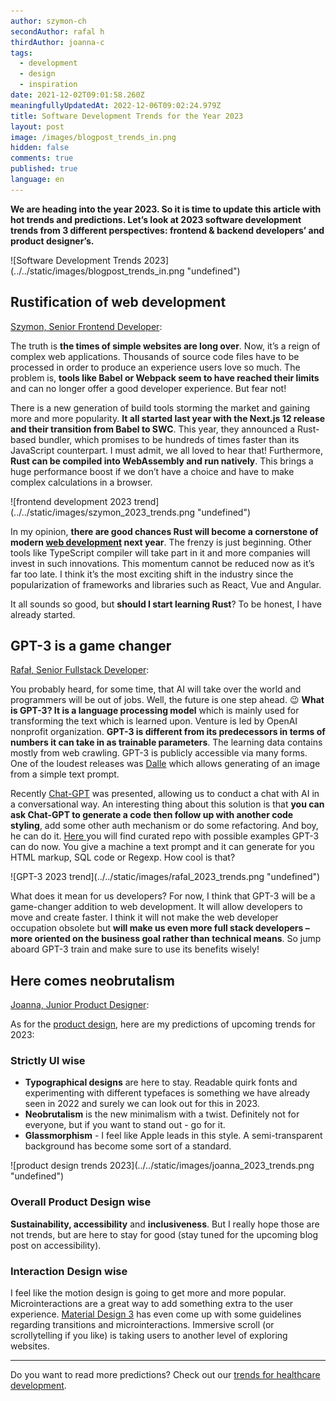 ```yaml
---
author: szymon-ch
secondAuthor: rafal h
thirdAuthor: joanna-c
tags:
  - development
  - design
  - inspiration
date: 2021-12-02T09:01:58.260Z
meaningfullyUpdatedAt: 2022-12-06T09:02:24.979Z
title: Software Development Trends for the Year 2023
layout: post
image: /images/blogpost_trends_in.png
hidden: false
comments: true
published: true
language: en
---
```

**We are heading into the year 2023. So it is time to update this article with hot trends and predictions. Let’s look at 2023 software development trends from 3 different perspectives: frontend & backend developers’ and product designer’s.**

<div className="image">![Software Development Trends 2023](../../static/images/blogpost_trends_in.png "undefined")</div>

## Rustification of web development

[Szymon, Senior Frontend Developer](/about-us/szymon-ch/):

The truth is **the times of simple websites are long over**. Now, it’s a reign of complex web applications. Thousands of source code files have to be processed in order to produce an experience users love so much. The problem is, **tools like Babel or Webpack seem to have reached their limits** and can no longer offer a good developer experience. But fear not! 

There is a new generation of build tools storming the market and gaining more and more popularity. **It all started last year with the Next.js 12 release and their transition from Babel to SWC**. This year, they announced a Rust-based bundler, which promises to be hundreds of times faster than its JavaScript counterpart. I must admit, we all loved to hear that! Furthermore, **Rust can be compiled into WebAssembly and run natively**. This brings a huge performance boost if we don’t have a choice and have to make complex calculations in a browser.

<div className="image">![frontend development 2023 trend](../../static/images/szymon_2023_trends.png "undefined")</div>

In my opinion, **there are good chances Rust will become a cornerstone of modern [web development](/our-areas/web-development) next year**. The frenzy is just beginning. Other tools like TypeScript compiler will take part in it and more companies will invest in such innovations. This momentum cannot be reduced now as it’s far too late. I think it’s the most exciting shift in the industry since the popularization of frameworks and libraries such as React, Vue and Angular.

It all sounds so good, but **should I start learning Rust**? To be honest, I have already started.

## GPT-3 is a game changer

[Rafał, Senior Fullstack Developer](/about-us/rafal-h/):

You probably heard, for some time, that AI will take over the world and programmers will be out of jobs. Well, the future is one step ahead. 😉 **What is GPT-3? It is a language processing model** which is mainly used for transforming the text which is learned upon. Venture is led by OpenAI nonprofit organization. **GPT-3 is different from its predecessors in terms of numbers it can take in as trainable parameters**. The learning data contains mostly from web crawling. GPT-3 is publicly accessible via many forms. One of the loudest releases was [Dalle](https://openai.com/dall-e-2/) which allows generating of an image from a simple text prompt. 

Recently [Chat-GPT](https://openai.com/blog/chatgpt/) was presented, allowing us to conduct a chat with AI in a conversational way. An interesting thing about this solution is that **you can ask Chat-GPT to generate a code then follow up with another code styling**, add some other auth mechanism or do some refactoring. And boy, he can do it. [Here ](https://github.com/elyase/awesome-gpt3)you will find curated repo with possible examples GPT-3 can do now. You give a machine a text prompt and it can generate for you HTML markup, SQL code or Regexp. How cool is that? 

<div className="image">![GPT-3 2023 trend](../../static/images/rafal_2023_trends.png "undefined")</div>

What does it mean for us developers? For now, I think that GPT-3 will be a game-changer addition to web development. It will allow developers to move and create faster. I think it will not make the web developer occupation obsolete but **will make us even more full stack developers – more oriented on the business goal rather than technical means**. So jump aboard GPT-3 train and make sure to use its benefits wisely!

## Here comes neobrutalism

[Joanna, Junior Product Designer](/about-us/joanna-c/):

As for the [product design](/our-areas/product-design), here are my predictions of upcoming trends for 2023:

### Strictly UI wise

* **Typographical designs** are here to stay. Readable quirk fonts and experimenting with different typefaces is something we have already seen in 2022 and surely we can look out for this in 2023.
* **Neobrutalism** is the new minimalism with a twist. Definitely not for everyone, but if you want to stand out - go for it.
* **Glassmorphism** - I feel like Apple leads in this style. A semi-transparent background has become some sort of a standard.

<div className="image">![product design trends 2023](../../static/images/joanna_2023_trends.png "undefined")</div>

### Overall Product Design wise

**Sustainability, accessibility** and **inclusiveness**. But I really hope those are not trends, but are here to stay for good (stay tuned for the upcoming blog post on accessibility).

### Interaction Design wise

I feel like the motion design is going to get more and more popular. Microinteractions are a great way to add something extra to the user experience. [Material Design 3](https://m3.material.io/styles/motion/overview) has even come up with some guidelines regarding transitions and microinteractions. Immersive scroll (or scrollytelling if you like) is taking users to another level of exploring websites.

- - -

Do you want to read more predictions? Check out our [trends for healthcare development](/blog/technology-trends-in-healthcare).
